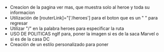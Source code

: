 * Creacion de la pagina ver mas, que muestra solo al heroe y toda su informacion
* Utilización de [routerLink]="['/heroes'] para el boton que es un "<a> </a>" para regresar
* Utilizar "/" en la palabra heroes para especificar la ruta
* USO DE POLITICAS ngIf para, poner la imagen si es de la saca Marvel o si es de la casa DC
* Creación de un estilo personalizado para poner

